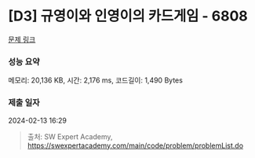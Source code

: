 # [D3] 규영이와 인영이의 카드게임 - 6808 

[문제 링크](https://swexpertacademy.com/main/code/problem/problemDetail.do?contestProbId=AWgv9va6HnkDFAW0) 

### 성능 요약

메모리: 20,136 KB, 시간: 2,176 ms, 코드길이: 1,490 Bytes

### 제출 일자

2024-02-13 16:29



> 출처: SW Expert Academy, https://swexpertacademy.com/main/code/problem/problemList.do